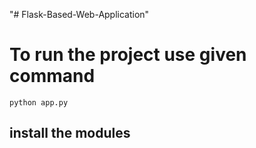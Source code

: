 "# Flask-Based-Web-Application" 

To run the project use given command
===================
```
python app.py 
```

install the modules
------------
